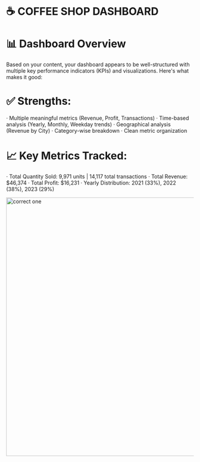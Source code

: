 # ☕ COFFEE SHOP DASHBOARD
# 📊 Dashboard Overview
Based on your content, your dashboard appears to be well-structured with multiple key performance indicators (KPIs) and visualizations. Here's what makes it good:

# ✅ Strengths:
· Multiple meaningful metrics (Revenue, Profit, Transactions)
· Time-based analysis (Yearly, Monthly, Weekday trends)
· Geographical analysis (Revenue by City)
· Category-wise breakdown
· Clean metric organization

# 📈 Key Metrics Tracked:

· Total Quantity Sold: 9,971 units | 14,117 total transactions
· Total Revenue: $46,374
· Total Profit: $16,231
· Yearly Distribution: 2021 (33%), 2022 (38%), 2023 (29%)

<img width="1372" height="695" alt="correct one " src="https://github.com/user-attachments/assets/1ed71ebc-cb30-4811-a8e2-25a7c4f27542" />
